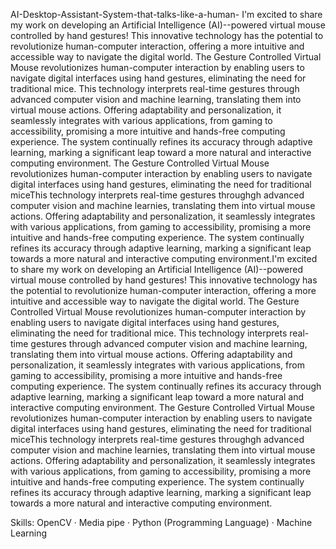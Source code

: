 AI-Desktop-Assistant-System-that-talks-like-a-human-
I'm excited to share my work on developing an Artificial Intelligence (AI)--powered virtual mouse controlled by hand gestures! This innovative technology has the potential to revolutionize human-computer interaction, offering a more intuitive and accessible way to navigate the digital world. The Gesture Controlled Virtual Mouse revolutionizes human-computer interaction by enabling users to navigate digital interfaces using hand gestures, eliminating the need for traditional mice. This technology interprets real-time gestures through advanced computer vision and machine learning, translating them into virtual mouse actions. Offering adaptability and personalization, it seamlessly integrates with various applications, from gaming to accessibility, promising a more intuitive and hands-free computing experience. The system continually refines its accuracy through adaptive learning, marking a significant leap toward a more natural and interactive computing environment. The Gesture Controlled Virtual Mouse revolutionizes human-computer interaction by enabling users to navigate digital interfaces using hand gestures, eliminating the need for traditional miceThis technology interprets real-time gestures throughgh advanced computer vision and machine learnies, translating them into virtual mouse actions. Offering adaptability and personalization, it seamlessly integrates with various applications, from gaming to accessibility, promising a more intuitive and hands-free computing experience. The system continually refines its accuracy through adaptive learning, marking a significant leap towards a more natural and interactive computing environment.I'm excited to share my work on developing an Artificial Intelligence (AI)--powered virtual mouse controlled by hand gestures! This innovative technology has the potential to revolutionize human-computer interaction, offering a more intuitive and accessible way to navigate the digital world. The Gesture Controlled Virtual Mouse revolutionizes human-computer interaction by enabling users to navigate digital interfaces using hand gestures, eliminating the need for traditional mice. This technology interprets real-time gestures through advanced computer vision and machine learning, translating them into virtual mouse actions. Offering adaptability and personalization, it seamlessly integrates with various applications, from gaming to accessibility, promising a more intuitive and hands-free computing experience. The system continually refines its accuracy through adaptive learning, marking a significant leap toward a more natural and interactive computing environment. The Gesture Controlled Virtual Mouse revolutionizes human-computer interaction by enabling users to navigate digital interfaces using hand gestures, eliminating the need for traditional miceThis technology interprets real-time gestures throughgh advanced computer vision and machine learnies, translating them into virtual mouse actions. Offering adaptability and personalization, it seamlessly integrates with various applications, from gaming to accessibility, promising a more intuitive and hands-free computing experience. The system continually refines its accuracy through adaptive learning, marking a significant leap towards a more natural and interactive computing environment.

Skills: OpenCV · Media pipe · Python (Programming Language) · Machine Learning
